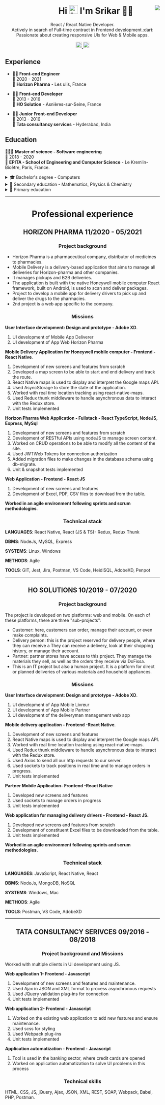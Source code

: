 <h1 align='center'>
  &nbsp;&nbsp;&nbsp;&nbsp;&nbsp;&nbsp;&nbsp;&nbsp;&nbsp;&nbsp;&nbsp;&nbsp;&nbsp;&nbsp;&nbsp;
 Hi  
 <img src="https://user-images.githubusercontent.com/1303154/88677602-1635ba80-d120-11ea-84d8-d263ba5fc3c0.gif" width="28px" alt="hi"> 
 I'm Srikar 👨‍💻
 <a href='https://stars.github.com/nominate/'><img align="right" src="https://img.shields.io/badge/Fran%C3%A7ais-FR-blue" /></a>
</h1>


<p align='center'> 
   React / React Native Developer. <br />
   Actively in search of Full-time contract in Frontend development.:dart: <br />
   Passionate about creating responsive UIs for Web & Mobile apps.
</p>

<p align='center'>
   <a href="https://www.linkedin.com/in/pvsb/">
    <img height="20px" src="https://img.shields.io/badge/linkedin-%230077B5.svg?&style=for-the-badge&logo=linkedin&logoColor=white" />
  </a>
		<a href='mailto:pvsrikar@mail.fr'>
		<img height="20px" src="https://img.shields.io/badge/pvsrikar%40mail.fr-%F0%9F%93%A7-lightgrey" />
	</a>
</p>




## Experience

- 👨‍💻 **Front-end Engineer**\
📆 2020 - 2021\
📍 **Horizon Pharma** - Les ulis, France

- 👨‍💻 **Front-end Developer**\
📆 2013 - 2016\
📍 **HO Solution** - Asnières-sur-Seine, France

- 👨‍💻 **Junior Front-end Developer**\
📆 2013 - 2016\
📍 **Tata consultancy services** - Hyderabad, India

## Education
👨🏽‍🎓 **Master of science - Software engineering**\
📆 2018 - 2020\
📍 **EPITA - School of Engineering and Computer Science** - Le Kremlin-Bicêtre, Paris, France.

<details>
<summary>🎓 Bachelor's degree - Computers</summary>
 
📆 2012 - 2015\
📍 Osmania university - Hyderabad, India.
</details>

<details>
<summary>🏫 Secondary education - Mathematics, Physics & Chemistry</summary>

📆 2010 - 2012\
📍 Narayana Junior College - Hyderabad, India.
</details>

<details>
<summary>🏫 Primary education</summary>
 
📆 2000 - 2010\
📍 ShantiNiketan High school - Hyderabad, India.
</details>


---

<h1 align="center">Professional experience</h1>
<h2 align="center">HORIZON PHARMA 11/2020 - 05/2021</h2>
<h3 align="center">Project background</h3>

- Horizon Pharma is a pharmaceutical company, distributor of medicines to pharmacies.
- Mobile Delivery is a delivery-based application that aims to manage all deliveries for Horizon-pharma and other companies.
- It manages pickups and B2B deliveries.
- The application is built with the native Honeywell mobile computer React framework, built on Android, is used to scan and deliver packages.
- Project to develop a mobile app for delivery drivers to pick up and deliver the drugs to the pharmacies.
- 2nd project is a web app specific to the company.

<h3 align="center">Missions</h3>

**User Interface development: Design and prototype - Adobe XD**.
1. UI development of Mobile App Deliverer
2. UI development of App Web Horizon Pharma

**Mobile Delivery Application for Honeywell mobile computer - Frontend -React Native**.

1. Development of new screens and features from scratch
2. Developed a map screen to be able to start and end delivery and track the route.
3. React Native maps is used to display and interpret the Google maps API.
4. Used AsyncStorage to store the state of the application.
5. Worked with real time location tracking using react-native-maps.
6. Used Redux thunk middleware to handle asynchronous data to interact with the Redux store.
7. Unit tests implemented

**Horizon Pharma Web Application - Fullstack - React TypeScript, NodeJS, Express, MySql**

1. Development of new screens and features from scratch
2. Development of RESTful APIs using nodeJS to manage screen content.
3. Worked on CRUD operations to be able to modify all the content of the site.
4. Used JWTWeb Tokens for connection authorization
5. Added migration files to make changes in the database schema using db-migrate.
6. Unit & snapshot tests implemented

**Web Application - Frontend - React JS**

1. Development of new screens and features
2. Development of Excel, PDF, CSV files to download from the table.

**Worked in an agile environment following sprints and scrum methodologies**.

<h3 align="center">Technical stack</h3>

**LANGUAGES**: React Native, React (JS & TS)- Redux, Redux Thunk

**DBMS**: NodeJs, MySQL, Express

**SYSTEMS**: Linux, Windows

**METHODS**: Agile

**TOOLS**: GIT, Jest, Jira, Postman, VS Code, HeidiSQL, AdobeXD, Penpot

---


<h2 align="center">HO SOLUTIONS 10/2019 - 07/2020</h2>
<h3 align="center">Project background</h3>

The project is developed on two platforms: web and mobile.
On each of these platforms, there are three "sub-projects":
- Customer: here, customers can order, manage their account, or even
make complaints.
- Delivery person: this is the project reserved for delivery people, where they can receive a
They can receive a delivery, look at their shopping history, or manage their account.
- Partner: partner stores have access to this project. They manage the
materials they sell, as well as the orders they receive via DoFissa.
- This is an IT project but also a human project. It is a platform for direct or planned deliveries of various materials and household appliances. 


<h3 align="center">Missions</h3>

**User Interface development: Design and prototype - Adobe XD**.

1. UI development of App Mobile Livreur
2. UI development of App Mobile Partner
3. UI development of the deliveryman management web app

**Mobile delivery application - Frontend -React Native**.

1. Development of new screens and features
2. React Native maps is used to display and interpret the Google maps API.
3. Worked with real time location tracking using react-native-maps.
4. Used Redux thunk middleware to handle asynchronous data to interact with the Redux store.
5. Used Axios to send all our http requests to our server.
6. Used sockets to track positions in real time and to manage orders in progress.
7. Unit tests implemented

**Partner Mobile Application- Frontend -React Native**

1. Developed new screens and features
2. Used sockets to manage orders in progress
3. Unit tests implemented

**Web application for managing delivery drivers - Frontend - React JS.**

1. Developed new screens and features from scratch
2. Development of constituent Excel files to be downloaded from the table.
3. Unit tests implemented

**Worked in an agile environment following sprints and scrum methodologies.**

<h3 align="center">Technical stack</h3>

**LANGUAGES**: JavaScript, React Native, React 

**DBMS**: NodeJs, MongoDB, NoSQL

**SYSTEMS**: Windows, Mac

**METHODS**: Agile

**TOOLS**: Postman, VS Code, AdobeXD 

---

<h2 align="center">TATA CONSULTANCY SERIVCES 09/2016 - 08/2018</h2>
<h3 align="center">Project background and Missions</h3>

Worked with multiple clients in UI development using JS.

**Web application 1- Frontend - Javascript**

1. Development of new screens and features and maintenance.
2. Used Ajax in JSON and XML format to process asynchronous requests
3. Used JQuery validation plug-ins for connection
4. Unit tests implemented

**Web application 2- Frontend - Javascript**

1. Worked on the existing web application to add new features and ensure maintenance.
2. Used scss for styling
3. Used Webpack plug-ins
4. Unit tests implemented

**Application automatization - Frontend - Javascript**

1. Tool is used in the banking sector, where credit cards are opened
2. Worked on application automatization to solve UI problems in this process

<h3 align="center">Technical skills</h3>

HTML, CSS, JS, jQuery, Ajax, JSON, XML, REST, SOAP, Webpack, Babel, PHP, Postman.
